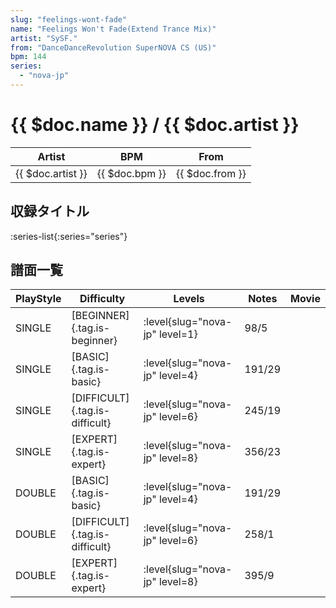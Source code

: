 ```yaml
---
slug: "feelings-wont-fade"
name: "Feelings Won't Fade(Extend Trance Mix)"
artist: "SySF."
from: "DanceDanceRevolution SuperNOVA CS (US)"
bpm: 144
series:
  - "nova-jp"
---
```


# {{ $doc.name }} / {{ $doc.artist }}

|Artist|BPM|From|
|------|---|----|
|{{ $doc.artist }}|{{ $doc.bpm }}|{{ $doc.from }}|

## 収録タイトル

:series-list{:series="series"}

## 譜面一覧

|PlayStyle|Difficulty|Levels|Notes|Movie|
|---------|----------|------|-----|-----|
|SINGLE|[BEGINNER]{.tag.is-beginner}|:level{slug="nova-jp" level=1}|98/5||
|SINGLE|[BASIC]{.tag.is-basic}|:level{slug="nova-jp" level=4}|191/29||
|SINGLE|[DIFFICULT]{.tag.is-difficult}|:level{slug="nova-jp" level=6}|245/19||
|SINGLE|[EXPERT]{.tag.is-expert}|:level{slug="nova-jp" level=8}|356/23||
|DOUBLE|[BASIC]{.tag.is-basic}|:level{slug="nova-jp" level=4}|191/29||
|DOUBLE|[DIFFICULT]{.tag.is-difficult}|:level{slug="nova-jp" level=6}|258/1||
|DOUBLE|[EXPERT]{.tag.is-expert}|:level{slug="nova-jp" level=8}|395/9||
